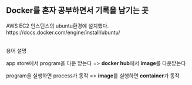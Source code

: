 <h2>Docker를 혼자 공부하면서 기록을 남기는 곳</h2>
<p>AWS EC2 인스턴스의 ubuntu환경에 설치했다. <br>
https://docs.docker.com/engine/install/ubuntu/</p>
<br>
용어 설명<br>
<p>app store에서 program을 다운 받는다 => <strong>docker hub</strong>에서 <strong>image</strong>를 다운받는다</p>
<p>program을 실행하면 process가 동작 => <strong>image</strong>를 실행하면 <strong>container</strong>가 동작</p>

